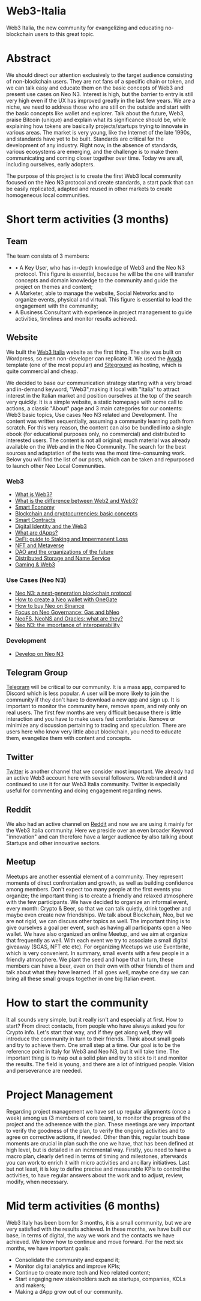 # Web3-Italia
Web3 Italia, the new community for  evangelizing and educating no-blockchain users to this great topic.

# Abstract
We should direct our attention exclusively to the target audience consisting of non-blockchain users. They are not fans of a specific chain or token, and we can talk easy and educate them on the basic concepts of Web3 and present use cases on Neo N3. Interest is high, but the barrier to entry is still very high even if the UX has improved greatly in the last few years. We are a niche, we need to address those who are still on the outside and start with the basic concepts like wallet and explorer. Talk about the future, Web3, praise Bitcoin (unique) and explain what its significance should be, while explaining how tokens are basically projects/startups trying to innovate in various areas. The market is very young, like the Internet of the late 1990s, and standards have yet to be built. Standards are critical for the development of any industry. Right now, in the absence of standards, various ecosystems are emerging, and the challenge is to make them communicating and coming closer together over time. Today we are all, including ourselves, early adopters.

The purpose of this project is to create the first Web3 local community focused on the Neo N3 protocol and create standards, a start pack that can be easily replicated, adapted and reused in other markets to create homogeneous local communities.



# Short term activities (3 months)

## Team
The team consists of 3 members:
<ul>
<li>•	A Key User, who has in-depth knowledge of Web3 and the Neo N3 protocol. This figure is essential, because he will be the one will transfer concepts and domain knowledge to the community and guide the project on themes and content;</li>

<li>A Marketer, able to manage the website, Social Networks and to organize events, physical and virtual. This figure is essential to lead the engagement with the community;</li>

<li>A Business Consultant with experience in project management to guide activities, timelines and monitor results achieved.</li>
</ul>

## Website
We built the <a title="Web3 Italia" href="https://web3italia.org" target="_blank" rel="noopener">Web3 Italia</a> website as the first thing. The site was built on Wordpress, so even non-developer can replicate it. We used the <a title="Avada" href="https://it.siteground.com" target="_blank" rel="noopener"> Avada</a> template (one of the most popular) and <a title="Siteground" href="https://theme-fusion.com" target="_blank" rel="noopener"> Siteground</a> as hosting, which is quite commercial and cheap.

We decided to base our communication strategy starting with a very broad and in-demand keyword, "Web3",making it local with "Italia" to attract interest in the Italian market and position ourselves at the top of the search very quickly. It is a simple website, a static homepage with some call to actions, a classic "About" page and 3 main categories for our contents: Web3 basic topics, Use cases Neo N3 related and Development. The content was written sequentially, assuming a community learning path from scratch. For this very reason, the content can also be bundled into a single ebook (for educational purposes only, no commercial) and distributed to interested users. The content is not all original; much material was already available on the Web and in the Neo Community. The search for the best sources and adaptation of the texts was the most time-consuming work. Below you will find the list of our posts, which can be taken and repurposed to launch other Neo Local Communities.

### Web3
<ul>
<li><a title="What is Web3?" href="https://web3italia.org/che-cose-il-web3/" target="_blank" rel="noopener">What is Web3?</a></li> 
<li><a title="What is the difference between Web2 and Web3?
" href="https://web3italia.org/differenza-tra-web2-e-web3/" target="_blank" rel="noopener">What is the difference between Web2 and Web3?
</a></li> 
<li><a title="Smart Economy" href="https://web3italia.org/smart-economy/" target="_blank" rel="noopener">Smart Economy</a></li> 
<li><a title="Blockchain and cryptocurrencies: basic concepts
" href="https://web3italia.org/blockchain-e-criptovalute-concetti-base/" target="_blank" rel="noopener">Blockchain and cryptocurrencies: basic concepts
</a></li> 
<li><a title="Smart Contracts" href="https://web3italia.org/smart-contract-cosa-sono/" target="_blank" rel="noopener">Smart Contracts</a></li> 
<li><a title="Digital Identity and the Web3
" href="https://web3italia.org/la-digital-identity-e-il-web3/" target="_blank" rel="noopener">Digital Identity and the Web3
</a></li> 
<li><a title="What are dApps?" href="https://web3italia.org/cosa-sono-le-dapps/" target="_blank" rel="noopener">What are dApps?
</a></li> 
<li><a title="DeFi: guide to Staking and Impermanent Loss" href="https://web3italia.org/defi-guida-allo-staking-e-impermanent-loss/" target="_blank" rel="noopener">DeFi: guide to Staking and Impermanent Loss</a></li> 
<li><a title="NFT and Metaverse" href="https://web3italia.org/nft-e-metaverso-cosa-sono-e-quale-futuro-ci-attende/" target="_blank" rel="noopener">NFT and Metaverse</a></li> 
<li><a title="DAO and the organizations of the future" href="https://web3italia.org/la-dao-e-le-organizzazioni-del-futuro/" target="_blank" rel="noopener">DAO and the organizations of the future</a></li> 
<li><a title="Distributed Storage and Name Service" href="https://web3italia.org/storage-distribuiti-e-name-service/" target="_blank" rel="noopener">Distributed Storage and Name Service</a></li> 
<li><a title="Gaming & Web3" href="https://web3italia.org/gaming-e-web3/" target="_blank" rel="noopener">Gaming & Web3</a></li> 
</ul>

### Use Cases (Neo N3)
<ul>
<li><a title="Neo N3: a next-generation blockchain protocol" href="https://web3italia.org/neo-n3-un-protocollo-blockchain-di-ultima-generazione/" target="_blank" rel="noopener">Neo N3: a next-generation blockchain protocol</a></li> 
<li><a title="How to create a Neo wallet with OneGate" href="https://web3italia.org/come-creare-un-neo-wallet-con-onegate/" target="_blank" rel="noopener">How to create a Neo wallet with OneGate</a></li> 
<li><a title="How to buy Neo on Binance" href="https://web3italia.org/come-acquistare-neo-su-binance/" target="_blank" rel="noopener">How to buy Neo on Binance</a></li> 
<li><a title="Focus on Neo Governance: Gas and bNeo" href="https://web3italia.org/focus-sulla-neo-governance-gas-e-bneo/" target="_blank" rel="noopener">Focus on Neo Governance: Gas and bNeo</a></li> 
<li><a title="NeoFS, NeoNS and Oracles: what are they?" href="https://web3italia.org/neofs-neons-e-gli-oracoli-cosa-sono/" target="_blank" rel="noopener">NeoFS, NeoNS and Oracles: what are they?</a></li> 
<li><a title="Neo N3: the importance of interoperability
" href="https://web3italia.org/neo-n3-limportanza-dellinteroperabilita/" target="_blank" rel="noopener">Neo N3: the importance of interoperability
</a></li> 
</ul>

### Development
<ul>
<li><a title="Develop on Neo N3" href="https://web3italia.org/sviluppare-su-neo-n3/" target="_blank" rel="noopener">Develop on Neo N3</a></li> 
</ul>

## Telegram Group
<a title="Telegram" href="https://t.me/web3_italia" target="_blank" rel="noopener">Telegram</a> will be critical to our community. It is a mass app, compared to Discord which is less popular. A user will be more likely to join the community if they don't have to download a new app and sign up. It is important to monitor the community here, remove spam, and rely only on real users. The first few months are very difficult because there is little interaction and you have to make users feel comfortable. Remove or minimize any discussion pertaining to trading and speculation. There are users here who know very little about blockchain, you need to educate them, evangelize them with content and concepts.

## Twitter
<a title="Twitter" href="https://twitter.com/Web3_Network" target="_blank" rel="noopener">Twitter</a> is another channel that we consider most important. We already had an active Web3 account here with several followers. We rebranded it and continued to use it for our Web3 Italia community. Twitter is especially useful for commenting and doing engagement regarding news.

## Reddit
We also had an active channel on <a title="Reddit" href="https://www.reddit.com/r/innovazione/" target="_blank" rel="noopener">Reddit</a> and now we are using it mainly for the Web3 Italia community. Here we preside over an even broader Keyword "innovation" and can therefore have a larger audience by also talking about Startups and other innovative sectors.

## Meetup
Meetups are another essential element of a community. They represent moments of direct confrontation and growth, as well as building confidence among members. Don't expect too many people at the first events you organize; the important thing is to create a friendly and relaxed atmosphere with the few participants. We have decided to organize an informal event, every month: Crypto & Beer, so that we can talk quietly, drink together and maybe even create new friendships. We talk about Blockchain, Neo, but we are not rigid, we can discuss other topics as well. The important thing is to give ourselves a goal per event, such as having all participants open a Neo wallet. We have also organized an online Meetup, and we aim at organize that frequently as well. With each event we try to associate a small digital giveaway ($GAS, NFT etc etc). For organizing Meetups we use Eventbrite, which is very convenient. In summary, small events with a few people in a friendly atmosphere. We plant the seed and hope that in turn, these members can have a beer, even on their own with other friends of them and talk about what they have learned. If all goes well, maybe one day we can bring all these small groups together in one big Italian event.

# How to start the community
It all sounds very simple, but it really isn't and especially at first. How to start? From direct contacts, from people who have always asked you for Crypto info. Let's start that way, and if they get along well, they will introduce the community in turn to their friends. Think about small goals and try to achieve them. One small step at a time. Our goal is to be the reference point in Italy for Web3 and Neo N3, but it will take time. The important thing is to map out a solid plan and try to stick to it and monitor the results. The field is young, and there are a lot of intrigued people. Vision and perseverance are needed.

# Project Management
Regarding project management we have set up regular alignments (once a week) among us (3 members of core team), to monitor the progress of the project and the adherence with the plan. These meetings are very important to verify the goodness of the plan, to verify the ongoing activities and to agree on corrective actions, if needed. Other than this, regular touch base moments are crucial in plan such the one we have, that has been defined at high level, but is detailed in an incremental way. Firstly, you need to have a macro plan, clearly defined in terms of timing and milestones, afterwards you can work to enrich it with micro activities and ancillary initiatives. Last but not least, it is key to define precise and measurable KPIs to control the activities, to have regular answers about the work and to adjust, review, modify, when necessary.

# Mid term activities (6 months)
Web3 Italy has been born for 3 months, it is a small community, but we are very satisfied with the results achieved. In these months, we have built our base, in terms of digital, the way we work and the contacts we have achieved. We know how to continue and move forward. For the next six months, we have important goals:
<ul>
<li> Consolidate the community and expand it;</li> 
<li> Monitor digital analytics and improve KPIs;</li> 
<li> Continue to create more tech and Neo related content;</li> 
<li> Start engaging new stakeholders such as startups, companies, KOLs and makers;</li> 
<li> Making a dApp grow out of our community.</li> 
</ul>
